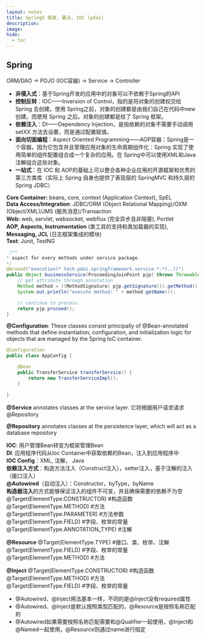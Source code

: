 ```yaml
---
layout: notes
title: Spring5 框架, 要点, IOC (pdai)
description: 
image: 
hide:
  - toc
---
```

## Spring

 ORM/DAO -> POJO (IOC容器) -> Service -> Controller
 
   - **非侵入式**：基于Spring开发的应用中的对象可以不依赖于Spring的API 
   - **控制反转**：IOC——Inversion of Control，指的是将对象的创建权交给 Spring 去创建。使用 Spring之前，对象的创建都是由我们自己在代码中new创建。而使用 Spring 之后。对象的创建都是给了 Spring 框架。
   - **依赖注入**：DI——Dependency Injection，是指依赖的对象不需要手动调用 setXX 方法去设置，而是通过配置赋值。
   - **面向切面编程**：Aspect Oriented Programming——AOP容器：Spring是一个容器，因为它包含并且管理应用对象的生命周期组件化：Spring 实现了使用简单的组件配置组合成一个复杂的应用。在 Spring中可以使用XML和Java注解组合这些对象。 
   - **一站式**：在 IOC 和 AOP的基础上可以整合各种企业应用的开源框架和优秀的第三方类库（实际上 Spring 自身也提供了表现层的 SpringMVC 和持久层的
   Spring JDBC）

**Core Container:** beans, core, context (Application Context), SpEL<br>
**Data Access/Integration**: JDBC/ORM (Object Relational Mapping)/OXM (Object/XML)/JMS (服务消息)/Transaction<br>
**Web:** web, servlet, websocket, webflux (完全异步且非阻塞), Portlet<br>
**AOP, Aspects, Instrumentation** (类工具的支持和类加载器的实现), **Messaging, JCL** (日志框架集成的模块)<br>
**Test**: Junit, TestNG

```java
 /**
* aspect for every methods under service package.
*/
@Around("execution(* tech.pdai.springframework.service.*.*(..))")
public Object businessService(ProceedingJoinPoint pjp) throws Throwable {
    // get attribute through annotation
    Method method = ((MethodSignature) pjp.getSignature()).getMethod();
    System.out.println("execute method: " + method.getName());

    // continue to process
    return pjp.proceed();
}
```
**@Configuration**: These classes consist principally of @Bean-annotated methods that define instantiation, configuration, and initialization logic for objects that are managed by the Spring IoC container.

```java
@Configuration
public class AppConfig {

    @Bean
    public TransferService transferService() {
        return new TransferServiceImpl();
    }

}
```
**@Service** annotates classes at the service layer.  它将根据用户请求请求@Repository

**@Repository** annotates classes at the persistence layer, which will act as a database repository

**IOC**: 用户管理Bean转变为框架管理Bean<br>
**DI**: 应用程序代码从Ioc Container中获取依赖的Bean，注入到应用程序中<br>
**IOC Config**：XML, 注解， Java<br>
**依赖注入方式**：构造方法注入（Construct注入），setter注入，基于注解的注入（接口注入）<br>
**@Autowired**（自动注入）：Constructor，byType，byName<br>
**构造器注入**的方式能够保证注入的组件不可变，并且确保需要的依赖不为空<br>
@Target(ElementType.CONSTRUCTOR) #构造函数<br>
@Target(ElementType.METHOD) #方法<br>
@Target(ElementType.PARAMETER) #方法参数<br>
@Target(ElementType.FIELD) #字段、枚举的常量<br>
@Target(ElementType.ANNOTATION_TYPE) #注解

**@Resource**
@Target(ElementType.TYPE) #接口、类、枚举、注解<br>
@Target(ElementType.FIELD) #字段、枚举的常量<br>
@Target(ElementType.METHOD) #方法

**@Inject**
@Target(ElementType.CONSTRUCTOR) #构造函数<br>
@Target(ElementType.METHOD) #方法<br>
@Target(ElementType.FIELD) #字段、枚举的常量

- @Autowired、@Inject用法基本一样，不同的是@Inject没有required属性
- @Autowired、@Inject是默认按照类型匹配的，@Resource是按照名称匹配的
- @Autowired如果需要按照名称匹配需要和@Qualifier一起使用，@Inject和@Named一起使用，@Resource则通过name进行指定
